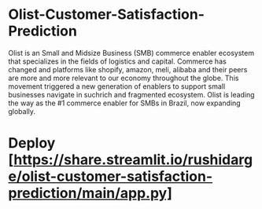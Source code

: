 # Olist-Customer-Satisfaction-Prediction
Olist is an Small and Midsize Business (SMB) commerce enabler ecosystem that specializes in the fields of logistics and capital. Commerce has changed and platforms like shopify, amazon, meli, alibaba and their peers are more and more relevant to our economy throughout the globe. This movement triggered a new generation of enablers to support small businesses navigate in suchrich and fragmented ecosystem. Olist is leading the way as the #1 commerce enabler for SMBs in Brazil, now expanding globally.

# Deploy [https://share.streamlit.io/rushidarge/olist-customer-satisfaction-prediction/main/app.py]
